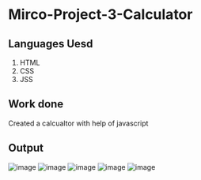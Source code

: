 # Mirco-Project-3-Calculator

## Languages Uesd
1. HTML
2. CSS
3. JSS

## Work done 
Created a calcualtor with help of javascript

## Output
![image](https://github.com/user-attachments/assets/e5ec2630-6e0f-45e5-a04c-63a0bf11aebc)
![image](https://github.com/user-attachments/assets/356a51cb-aa2f-45a8-8a7d-0f913b82c36c)
![image](https://github.com/user-attachments/assets/62d83da9-ef42-4e8f-9026-6018dcf981fa)
![image](https://github.com/user-attachments/assets/b3d9523f-4eed-4069-8fc7-1253e2c1caad)
![image](https://github.com/user-attachments/assets/cb0cfdb6-df04-4d60-b278-85ed35aa8665)


